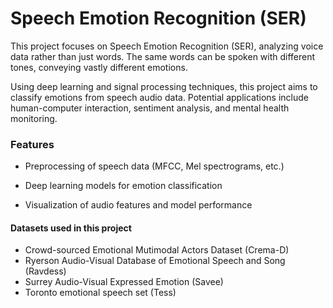# Speech Emotion Recognition (SER)

This project focuses on Speech Emotion Recognition (SER), analyzing voice data rather than just words. The same words can be spoken with different tones, conveying vastly different emotions.

Using deep learning and signal processing techniques, this project aims to classify emotions from speech audio data. Potential applications include human-computer interaction, sentiment analysis, and mental health monitoring.

### Features

- Preprocessing of speech data (MFCC, Mel spectrograms, etc.)

- Deep learning models for emotion classification

- Visualization of audio features and model performance

#### Datasets used in this project

* Crowd-sourced Emotional Mutimodal Actors Dataset (Crema-D)
* Ryerson Audio-Visual Database of Emotional Speech and Song (Ravdess)
* Surrey Audio-Visual Expressed Emotion (Savee)
* Toronto emotional speech set (Tess)

